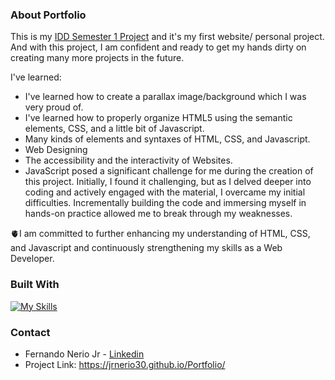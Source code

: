 ### About Portfolio

This is my [IDD Semester 1 Project](https://jrnerio30.github.io/IDD-SEM1-PROJECT/) and it's my first website/ personal project.
And with this project, I am confident and ready to get my hands dirty on creating many more projects in the future.

I've learned:
* I've learned how to create a parallax image/background which I was very proud of.
* I've learned how to properly organize HTML5 using the semantic elements, CSS, and a little bit of Javascript.
* Many kinds of elements and syntaxes of HTML, CSS, and Javascript.
* Web Designing
* The accessibility and the interactivity of Websites.
* JavaScript posed a significant challenge for me during the creation of this project. Initially, I found it challenging, but as I delved deeper into coding and actively engaged with the material, I overcame my initial difficulties. Incrementally building the code and immersing myself in hands-on practice allowed me to break through my weaknesses. 

🫀I am committed to further enhancing my understanding of HTML, CSS, and Javascript and continuously strengthening my skills as a Web Developer.

### Built With

[![My Skills](https://skillicons.dev/icons?i=js,html,css)](https://skillicons.dev)

### Contact

* Fernando Nerio Jr - [Linkedin](www.linkedin.com/in/fernandoneriojr)
* Project Link: https://jrnerio30.github.io/Portfolio/
